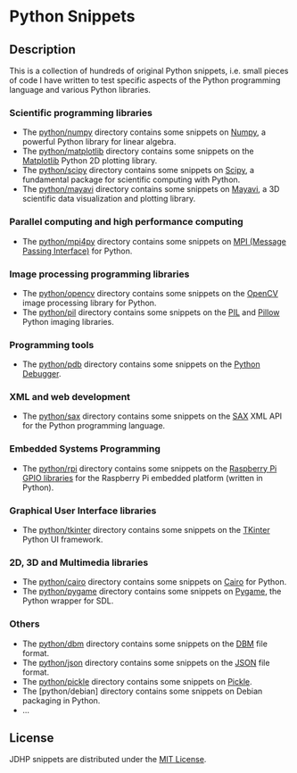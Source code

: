 # Python Snippets

## Description

This is a collection of hundreds of original Python snippets, i.e. small pieces
of code I have written to test specific aspects of the Python programming
language and various Python libraries.

### Scientific programming libraries

- The [python/numpy](https://github.com/jeremiedecock/snippets/tree/master/python/numpy) directory contains some snippets on [Numpy](http://www.numpy.org/), a powerful Python library for linear algebra.
- The [python/matplotlib](https://github.com/jeremiedecock/snippets/tree/master/python/matplotlib) directory contains some snippets on the [Matplotlib](http://matplotlib.org/) Python 2D plotting library.
- The [python/scipy](https://github.com/jeremiedecock/snippets/tree/master/python/scipy) directory contains some snippets on [Scipy](http://www.scipy.org/), a fundamental package for scientific computing with Python.
- The [python/mayavi](https://github.com/jeremiedecock/snippets/tree/master/python/mayavi) directory contains some snippets on [Mayavi](http://code.enthought.com/projects/mayavi/), a 3D scientific data visualization and plotting library.

### Parallel computing and high performance computing

- The [python/mpi4py](https://github.com/jeremiedecock/snippets/tree/master/python/mpi4py) directory contains some snippets on [MPI (Message Passing Interface)](http://en.wikipedia.org/wiki/Message_Passing_Interface) for Python.

### Image processing programming libraries

- The [python/opencv](https://github.com/jeremiedecock/snippets/tree/master/python/opencv) directory contains some snippets on the [OpenCV](http://opencv.org/) image processing library for Python.
- The [python/pil](https://github.com/jeremiedecock/snippets/tree/master/python/pil) directory contains some snippets on the [PIL](http://www.pythonware.com/products/pil/) and [Pillow](https://python-pillow.github.io/) Python imaging libraries.

### Programming tools

- The [python/pdb](https://github.com/jeremiedecock/snippets/tree/master/python/pdb) directory contains some snippets on the [Python Debugger](https://docs.python.org/3/library/pdb.html).

### XML and web development

- The [python/sax](https://github.com/jeremiedecock/snippets/tree/master/python/sax) directory contains some snippets on the [SAX](http://www.saxproject.org/) XML API for the Python programming language.

### Embedded Systems Programming

- The [python/rpi]() directory contains some snippets on the [Raspberry Pi GPIO libraries](http://www.raspberrypi.org/documentation/usage/gpio/) for the Raspberry Pi embedded platform (written in Python).

### Graphical User Interface libraries

- The [python/tkinter](https://github.com/jeremiedecock/snippets/tree/master/python/tkinter) directory contains some snippets on the [TKinter](https://docs.python.org/2/library/tkinter.html) Python UI framework.

### 2D, 3D and Multimedia libraries

- The [python/cairo](https://github.com/jeremiedecock/snippets/tree/master/python/cairo) directory contains some snippets on [Cairo](http://cairographics.org/) for Python.
- The [python/pygame](https://github.com/jeremiedecock/snippets/tree/master/python/pygame) directory contains some snippets on [Pygame](http://www.pygame.org), the Python wrapper for SDL.

### Others

- The [python/dbm](https://github.com/jeremiedecock/snippets/tree/master/python/dbm) directory contains some snippets on the [DBM](http://en.wikipedia.org/wiki/Dbm) file format.
- The [python/json](https://github.com/jeremiedecock/snippets/tree/master/python/json) directory contains some snippets on the [JSON](http://en.wikipedia.org/wiki/JSON) file format.
- The [python/pickle](https://github.com/jeremiedecock/snippets/tree/master/python/pickle) directory contains some snippets on [Pickle](https://docs.python.org/2/library/pickle.html).
- The [python/debian] directory contains some snippets on Debian packaging in Python.
- ...

## License

JDHP snippets are distributed under the [MIT License](http://opensource.org/licenses/MIT).
